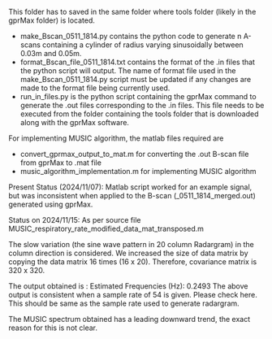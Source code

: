 This folder has to saved in the same folder where tools folder (likely in the gprMax folder) is located.

- make_Bscan_0511_1814.py contains the python code to generate n A-scans containing a cylinder of radius varying sinusoidally between 0.03m and 0.05m. 
- format_Bscan_file_0511_1814.txt contains the format of the .in files that the python script will output. The name of format file used in the make_Bscan_0511_1814.py script must be updated if any changes are made to the format file being currently used.
- run_in_files.py is the python script containing the gprMax command to generate the .out files corresponding to the .in files. This file needs to be executed from the folder containing the tools folder that is downloaded along with the gprMax software.


For implementing MUSIC algorithm, the matlab files required are 
- convert_gprmax_output_to_mat.m for converting the .out B-scan file from gprMax to .mat file
- music_algorithm_implementation.m for implementing MUSIC algorithm

Present Status (2024/11/07):
Matlab script worked for an example signal, but was inconsistent when applied to the B-scan (_0511_1814_merged.out) generated using gprMax.

Status on 2024/11/15:  As per source file MUSIC_respiratory_rate_modified_data_mat_transposed.m

The slow variation (the sine wave pattern in 20 column Radargram) in the column direction is considered. We increased the size of data matrix by copying the data matrix 16 times (16 x 20). Therefore, covariance matrix is 320 x 320. 

The output obtained is :
 Estimated Frequencies (Hz):
    0.2493
The above output is consistent when a sample rate of 54 is given. Please check here. This should be same as the sample rate used to generate radargram. 

The MUSIC spectrum obtained has a leading downward trend, the exact reason for this is not clear.




